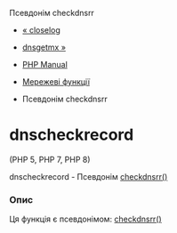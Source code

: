 Псевдонім checkdnsrr

-   [« closelog](function.closelog.md)
    
-   [dnsgetmx »](function.dns-get-mx.html)
    
-   [PHP Manual](index.md)
    
-   [Мережеві функції](ref.network.md)
    
-   Псевдонім checkdnsrr
    

# dnscheckrecord

(PHP 5, PHP 7, PHP 8)

dnscheckrecord - Псевдонім [checkdnsrr()](function.checkdnsrr.md)

### Опис

Ця функція є псевдонімом: [checkdnsrr()](function.checkdnsrr.md)